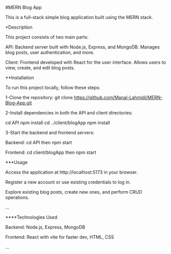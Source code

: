 #MERN Blog App

This is a full-stack simple blog application built using the MERN stack.

*Description

This project consists of two main parts:

API: Backend server built with Node.js, Express, and MongoDB. Manages blog posts, user authentication, and more.

Client: Frontend developed with React for the user interface. Allows users to view, create, and edit blog posts.

**Installation

To run this project locally, follow these steps:

1-Clone the repository: git clone https://github.com/Manal-Lahmidi/MERN-Blog-App.git

2-Install dependencies in both the API and client directories:

cd API
npm install
cd ../client/blogApp
npm install

3-Start the backend and frontend servers:

Backend: cd API then npm start

Frontend: cd client/blogApp then npm start

***Usage

Access the application at http://localhost:5173 in your browser.

Register a new account or use existing credentials to log in.

Explore existing blog posts, create new ones, and perform CRUD operations.

...

****Technologies Used

Backend: Node.js, Express, MongoDB

Frontend: React with vite for faster dev, HTML, CSS

...
